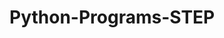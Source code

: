 # Python-Programs-STEP
        
   
                  
                                 
                            
                                        
               
      
